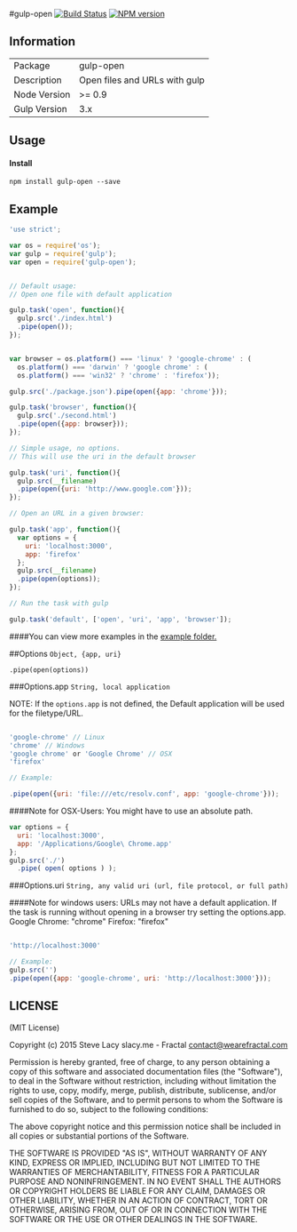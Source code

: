 #gulp-open
[![Build Status](https://travis-ci.org/stevelacy/gulp-open.png?branch=master)](https://travis-ci.org/stevelacy/gulp-open)
[![NPM version](https://badge.fury.io/js/gulp-open.png)](http://badge.fury.io/js/gulp-open)

## Information

<table>
<tr>
<td>Package</td><td>gulp-open</td>
</tr>
<tr>
<td>Description</td>
<td>Open files and URLs with gulp</td>
</tr>
<tr>
<td>Node Version</td>
<td>>= 0.9</td>
</tr>
<tr>
<td>Gulp Version</td>
<td>3.x</td>
</tr>
</table>

## Usage
#### Install
    npm install gulp-open --save

## Example

```javascript
'use strict';

var os = require('os');
var gulp = require('gulp');
var open = require('gulp-open');


// Default usage:
// Open one file with default application

gulp.task('open', function(){
  gulp.src('./index.html')
  .pipe(open());
});


var browser = os.platform() === 'linux' ? 'google-chrome' : (
  os.platform() === 'darwin' ? 'google chrome' : (
  os.platform() === 'win32' ? 'chrome' : 'firefox'));

gulp.src('./package.json').pipe(open({app: 'chrome'}));

gulp.task('browser', function(){
  gulp.src('./second.html')
  .pipe(open({app: browser}));
});

// Simple usage, no options.
// This will use the uri in the default browser

gulp.task('uri', function(){
  gulp.src(__filename)
  .pipe(open({uri: 'http://www.google.com'}));
});

// Open an URL in a given browser:

gulp.task('app', function(){
  var options = {
    uri: 'localhost:3000',
    app: 'firefox'
  };
  gulp.src(__filename)
  .pipe(open(options));
});

// Run the task with gulp

gulp.task('default', ['open', 'uri', 'app', 'browser']);

```
####You can view more examples in the [example folder.](https://github.com/stevelacy/gulp-open/tree/master/examples)


##Options
`Object, {app, uri}`

`.pipe(open(options))`

###Options.app
`String, local application`

NOTE: If the ``options.app`` is not defined, the Default application will be used for the filetype/URL.

```javascript

'google-chrome' // Linux
'chrome' // Windows
'google chrome' or 'Google Chrome' // OSX
'firefox'

// Example:

.pipe(open({uri: 'file:///etc/resolv.conf', app: 'google-chrome'}));

```

####Note for OSX-Users:
You might have to use an absolute path.

```javascript
var options = {
  uri: 'localhost:3000',
  app: '/Applications/Google\ Chrome.app'
};
gulp.src('./')
  .pipe( open( options ) );
```

###Options.uri
`String, any valid uri (url, file protocol, or full path)`

####Note for windows users:
URLs may not have a default application. If the task is running without opening in a browser try setting the options.app.
Google Chrome: "chrome"
Firefox: "firefox"

```javascript

'http://localhost:3000'

// Example:
gulp.src('')
.pipe(open({app: 'google-chrome', uri: 'http://localhost:3000'}));
```
## LICENSE

(MIT License)

Copyright (c) 2015 Steve Lacy slacy.me - Fractal <contact@wearefractal.com>

Permission is hereby granted, free of charge, to any person obtaining
a copy of this software and associated documentation files (the
"Software"), to deal in the Software without restriction, including
without limitation the rights to use, copy, modify, merge, publish,
distribute, sublicense, and/or sell copies of the Software, and to
permit persons to whom the Software is furnished to do so, subject to
the following conditions:

The above copyright notice and this permission notice shall be
included in all copies or substantial portions of the Software.

THE SOFTWARE IS PROVIDED "AS IS", WITHOUT WARRANTY OF ANY KIND,
EXPRESS OR IMPLIED, INCLUDING BUT NOT LIMITED TO THE WARRANTIES OF
MERCHANTABILITY, FITNESS FOR A PARTICULAR PURPOSE AND
NONINFRINGEMENT. IN NO EVENT SHALL THE AUTHORS OR COPYRIGHT HOLDERS BE
LIABLE FOR ANY CLAIM, DAMAGES OR OTHER LIABILITY, WHETHER IN AN ACTION
OF CONTRACT, TORT OR OTHERWISE, ARISING FROM, OUT OF OR IN CONNECTION
WITH THE SOFTWARE OR THE USE OR OTHER DEALINGS IN THE SOFTWARE.
